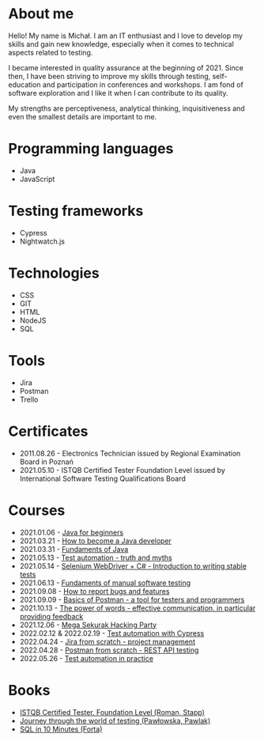 # About me
Hello! My name is Michał. I am an IT enthusiast and I love to develop my skills and gain new knowledge, especially when it comes to technical aspects related to testing.

I became interested in quality assurance at the beginning of 2021. Since then, I have been striving to improve my skills through testing, self-education and participation in conferences and workshops. I am fond of software exploration and I like it when I can contribute to its quality.

My strengths are perceptiveness, analytical thinking, inquisitiveness and even the smallest details are important to me.

# Programming languages
* Java
* JavaScript

# Testing frameworks
* Cypress
* Nightwatch.js

# Technologies
* CSS
* GIT
* HTML
* NodeJS
* SQL

# Tools
* Jira
* Postman
* Trello

# Certificates
* 2011.08.26 - Electronics Technician issued by Regional Examination Board in Poznań
* 2021.05.10 - ISTQB Certified Tester Foundation Level issued by International Software Testing Qualifications Board

# Courses
* 2021.01.06 - [Java for beginners](https://strefakursow.pl/kursy/programowanie/kurs_java_dla_zielonych.html)
* 2021.03.21 - [How to become a Java developer](https://strefakursow.pl/kursy/programowanie/jak_zostac_developerem_java.html)
* 2021.03.31 - [Fundaments of Java](https://strefakursow.pl/kursy/programowanie/fundamenty_jezyka_java.html)
* 2021.05.13 - [Test automation - truth and myths](http://successpoint.pl/strefa_testera_automatyzacja_testowania_2020)
* 2021.05.14 - [Selenium WebDriver + C# - Introduction to writing stable tests](http://successpoint.pl/strefa_testera_automatyzacja_testowania_2020#ii-dzie%C5%84---1-warsztat---selenium-webdriver-+-c)
* 2021.06.13 - [Fundaments of manual software testing](https://www.udemy.com/course/kurs-testowania-oprogramowania/)
* 2021.09.08 - [How to report bugs and features](https://tydzienprogramisty.pl/wydarzenie/data-science-warsztaty/)
* 2021.09.09 - [Basics of Postman - a tool for testers and programmers](https://tydzienprogramisty.pl/wydarzenie/sobota-z-programowaniem-warsztaty/) 
* 2021.10.13 - [The power of words - effective communication, in particular providing feedback](https://testwarez.pl/event/slow-moc-sprawcza-czyli-o-skutecznej-komunikacji-ze-szczegolnym-uwzglednieniem-feedbacku)
* 2021.12.06 - [Mega Sekurak Hacking Party](https://hackingparty.pl/wydarzenia/6-12-2021/)
* 2022.02.12 & 2022.02.19 - [Test automation with Cypress](https://testuj.pl/karta-szkolenia/automatyzacja-testow-w-cypress)
* 2022.04.24 - [Jira from scratch - project management](https://www.udemy.com/course/kurs-jira-od-podstaw-zarzadzanie-projektami/)
* 2022.04.28 - [Postman from scratch - REST API testing](https://www.udemy.com/course/postman-od-podstaw-testowanie-rest-api/)
* 2022.05.26 - [Test automation in practice](https://atwpraktyce.pl/)

# Books
* [ISTQB Certified Tester. Foundation Level (Roman, Stapp)](https://helion.pl/ksiazki/certyfikowany-tester-istqb-poziom-podstawowy-adam-roman-lucjan-stapp,ctispp.htm#format/d) 
* [Journey through the world of testing (Pawłowska, Pawlak)](https://www.funwithbugs.com/)
* [SQL in 10 Minutes (Forta)](https://helion.pl/ksiazki/sql-w-mgnieniu-oka-opanuj-jezyk-zapytan-w-10-minut-dziennie-wydanie-v-ben-forta,sqlo5v.htm#format/d)
